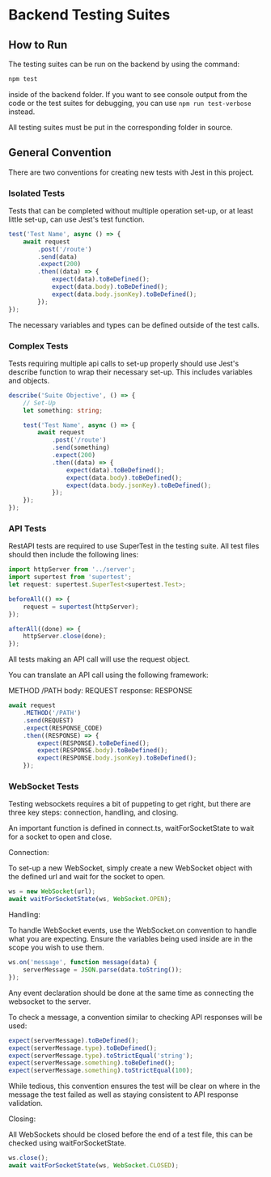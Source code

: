 # Backend Testing Suites

## How to Run

The testing suites can be run on the backend by using the command:

```bash
npm test
```

inside of the backend folder. If you want to see console output from the code
or the test suites for debugging, you can use `npm run test-verbose` instead.

All testing suites must be put in the corresponding folder in source.

## General Convention

There are two conventions for creating new tests with Jest in this project.

### Isolated Tests

Tests that can be completed without multiple operation set-up, or at least
little set-up, can use Jest's test function.

```ts
test('Test Name', async () => {
	await request
		.post('/route')
		.send(data)
		.expect(200)
		.then((data) => {
			expect(data).toBeDefined();
			expect(data.body).toBeDefined();
			expect(data.body.jsonKey).toBeDefined();
		});
});
```

The necessary variables and types can be defined outside of the test calls.

### Complex Tests

Tests requiring multiple api calls to set-up properly should use Jest's describe
function to wrap their necessary set-up. This includes variables and objects.

```ts
describe('Suite Objective', () => {
	// Set-Up
	let something: string;

	test('Test Name', async () => {
		await request
			.post('/route')
			.send(something)
			.expect(200)
			.then((data) => {
				expect(data).toBeDefined();
				expect(data.body).toBeDefined();
				expect(data.body.jsonKey).toBeDefined();
			});
	});
});
```

### API Tests

RestAPI tests are required to use SuperTest in the testing suite.
All test files should then include the following lines:

```ts
import httpServer from '../server';
import supertest from 'supertest';
let request: supertest.SuperTest<supertest.Test>;

beforeAll(() => {
	request = supertest(httpServer);
});

afterAll((done) => {
	httpServer.close(done);
});
```

All tests making an API call will use the request object.

You can translate an API call using the following framework:

METHOD /PATH
body: REQUEST
response: RESPONSE

```ts
await request
	.METHOD('/PATH')
	.send(REQUEST)
	.expect(RESPONSE_CODE)
	.then((RESPONSE) => {
		expect(RESPONSE).toBeDefined();
		expect(RESPONSE.body).toBeDefined();
		expect(RESPONSE.body.jsonKey).toBeDefined();
	});
```

### WebSocket Tests

Testing websockets requires a bit of puppeting to get right, but there are three
key steps: connection, handling, and closing.

An important function is defined in connect.ts, waitForSocketState to wait for a
socket to open and close.

Connection:

To set-up a new WebSocket, simply create a new WebSocket object with the defined
url and wait for the socket to open.

```ts
ws = new WebSocket(url);
await waitForSocketState(ws, WebSocket.OPEN);
```

Handling:

To handle WebSocket events, use the WebSocket.on convention to handle what you
are expecting. Ensure the variables being used inside are in the scope you wish
to use them.

```ts
ws.on('message', function message(data) {
	serverMessage = JSON.parse(data.toString());
});
```

Any event declaration should be done at the same time as connecting the websocket
to the server.

To check a message, a convention similar to checking API responses will be used:

```ts
expect(serverMessage).toBeDefined();
expect(serverMessage.type).toBeDefined();
expect(serverMessage.type).toStrictEqual('string');
expect(serverMessage.something).toBeDefined();
expect(serverMessage.something).toStrictEqual(100);
```

While tedious, this convention ensures the test will be clear on where in the message
the test failed as well as staying consistent to API response validation.

Closing:

All WebSockets should be closed before the end of a test file, this can be checked
using waitForSocketState.

```ts
ws.close();
await waitForSocketState(ws, WebSocket.CLOSED);
```
